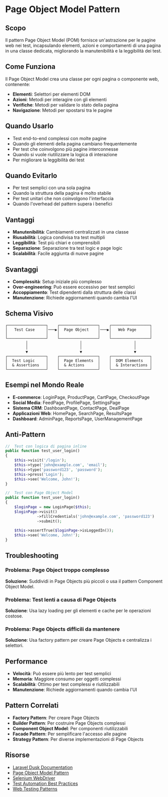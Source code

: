 # Page Object Model Pattern

## Scopo

Il pattern Page Object Model (POM) fornisce un'astrazione per le pagine web nei test, incapsulando elementi, azioni e comportamenti di una pagina in una classe dedicata, migliorando la manutenibilità e la leggibilità dei test.

## Come Funziona

Il Page Object Model crea una classe per ogni pagina o componente web, contenente:
- **Elementi**: Selettori per elementi DOM
- **Azioni**: Metodi per interagire con gli elementi
- **Verifiche**: Metodi per validare lo stato della pagina
- **Navigazione**: Metodi per spostarsi tra le pagine

## Quando Usarlo

- Test end-to-end complessi con molte pagine
- Quando gli elementi della pagina cambiano frequentemente
- Per test che coinvolgono più pagine interconnesse
- Quando si vuole riutilizzare la logica di interazione
- Per migliorare la leggibilità dei test

## Quando Evitarlo

- Per test semplici con una sola pagina
- Quando la struttura della pagina è molto stabile
- Per test unitari che non coinvolgono l'interfaccia
- Quando l'overhead del pattern supera i benefici

## Vantaggi

- **Manutenibilità**: Cambiamenti centralizzati in una classe
- **Riusabilità**: Logica condivisa tra test multipli
- **Leggibilità**: Test più chiari e comprensibili
- **Separazione**: Separazione tra test logic e page logic
- **Scalabilità**: Facile aggiunta di nuove pagine

## Svantaggi

- **Complessità**: Setup iniziale più complesso
- **Over-engineering**: Può essere eccessivo per test semplici
- **Accoppiamento**: Test dipendenti dalla struttura delle classi
- **Manutenzione**: Richiede aggiornamenti quando cambia l'UI

## Schema Visivo

```
┌─────────────────┐    ┌─────────────────┐    ┌─────────────────┐
│   Test Case     │───▶│  Page Object    │───▶│   Web Page      │
│                 │    │                 │    │                 │
└─────────────────┘    └─────────────────┘    └─────────────────┘
         │                       │                       │
         │                       │                       │
         ▼                       ▼                       ▼
┌─────────────────┐    ┌─────────────────┐    ┌─────────────────┐
│  Test Logic     │    │  Page Elements  │    │  DOM Elements   │
│  & Assertions   │    │  & Actions      │    │  & Interactions │
└─────────────────┘    └─────────────────┘    └─────────────────┘
```

## Esempi nel Mondo Reale

- **E-commerce**: LoginPage, ProductPage, CartPage, CheckoutPage
- **Social Media**: FeedPage, ProfilePage, SettingsPage
- **Sistema CRM**: DashboardPage, ContactPage, DealPage
- **Applicazioni Web**: HomePage, SearchPage, ResultsPage
- **Dashboard**: AdminPage, ReportsPage, UserManagementPage

## Anti-Pattern

```php
//  Test con logica di pagina inline
public function test_user_login()
{
    $this->visit('/login');
    $this->type('john@example.com', 'email');
    $this->type('password123', 'password');
    $this->press('Login');
    $this->see('Welcome, John!');
}

//  Test con Page Object Model
public function test_user_login()
{
    $loginPage = new LoginPage($this);
    $loginPage->visit()
              ->fillCredentials('john@example.com', 'password123')
              ->submit();
    
    $this->assertTrue($loginPage->isLoggedIn());
    $this->see('Welcome, John!');
}
```

## Troubleshooting

### Problema: Page Object troppo complesso
**Soluzione**: Suddividi in Page Objects più piccoli o usa il pattern Component Object Model.

### Problema: Test lenti a causa di Page Objects
**Soluzione**: Usa lazy loading per gli elementi e cache per le operazioni costose.

### Problema: Page Objects difficili da mantenere
**Soluzione**: Usa factory pattern per creare Page Objects e centralizza i selettori.

## Performance

- **Velocità**: Può essere più lento per test semplici
- **Memoria**: Maggiore consumo per oggetti complessi
- **Scalabilità**: Ottimo per test complessi e riutilizzabili
- **Manutenzione**: Richiede aggiornamenti quando cambia l'UI

## Pattern Correlati

- **Factory Pattern**: Per creare Page Objects
- **Builder Pattern**: Per costruire Page Objects complessi
- **Component Object Model**: Per componenti riutilizzabili
- **Facade Pattern**: Per semplificare l'accesso alle pagine
- **Strategy Pattern**: Per diverse implementazioni di Page Objects

## Risorse

- [Laravel Dusk Documentation](https://laravel.com/docs/dusk)
- [Page Object Model Pattern](https://martinfowler.com/bliki/PageObject.html)
- [Selenium WebDriver](https://selenium-python.readthedocs.io/page-objects.html)
- [Test Automation Best Practices](https://testautomationu.applitools.com/)
- [Web Testing Patterns](https://www.selenium.dev/documentation/test_practices/encouraged/page_object_models/)

